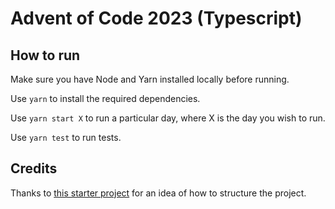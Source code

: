 # Advent of Code 2023 (Typescript)

## How to run

Make sure you have Node and Yarn installed locally before running.

Use `yarn` to install the required dependencies.

Use `yarn start X` to run a particular day, where X is the day you wish to run.

Use `yarn test` to run tests.

## Credits

Thanks to [this starter project](https://github.com/LBognanni/adventofcode-typescript-starter) for an idea of how to structure the project.
